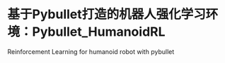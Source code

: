# 基于Pybullet打造的机器人强化学习环境：Pybullet_HumanoidRL
Reinforcement Learning for humanoid robot with pybullet